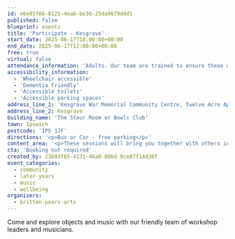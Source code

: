 ```yaml
---
id: e6e85f66-8125-4ea6-be36-25da9879d4d1
published: false
blueprint: events
title: 'Participate - Kesgrave'
start_date: 2025-06-17T10:00:00+00:00
end_date: 2025-06-17T12:00:00+00:00
free: true
virtual: false
attendance_information: 'Adults. Our team are trained to ensure these workshops are suitable for those living with long term health conditions, including Dementia and Parkinson’s.'
accessibility_information:
  - 'Wheelchair accessible'
  - 'Dementia friendly'
  - 'Accessible toilets'
  - 'Accessible parking spaces'
address_line_1: 'Kesgrave War Memorial Community Centre, Twelve Acre Approach'
address_line_2: Kesgrave
building_name: 'The Stour Room or Bowls Club'
town: Ipswich
postcode: 'IP5 1JF'
directions: '<p>Bus or Car - free parking</p>'
content_area: '<p>These sessions will bring you together with others in your local community, providing an opportunity to take part in activities. Sessions last for two hours and refreshments are provided. No musical experience is necessary.</p>'
cta: 'Booking not required'
created_by: 23b93f65-4171-46a0-806d-9ce87f14d30f
event_categories:
  - community
  - later-years
  - music
  - wellbeing
organisers:
  - britten-pears-arts
---
```

Come and explore objects and music with our friendly team of workshop leaders and musicians.